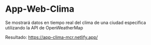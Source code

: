 # App-Web-Clima
Se mostrará datos en tiempo real del clima de una ciudad específica utilizando la API de OpenWeatherMap

Resultado: https://app-clima-mcr.netlify.app/
